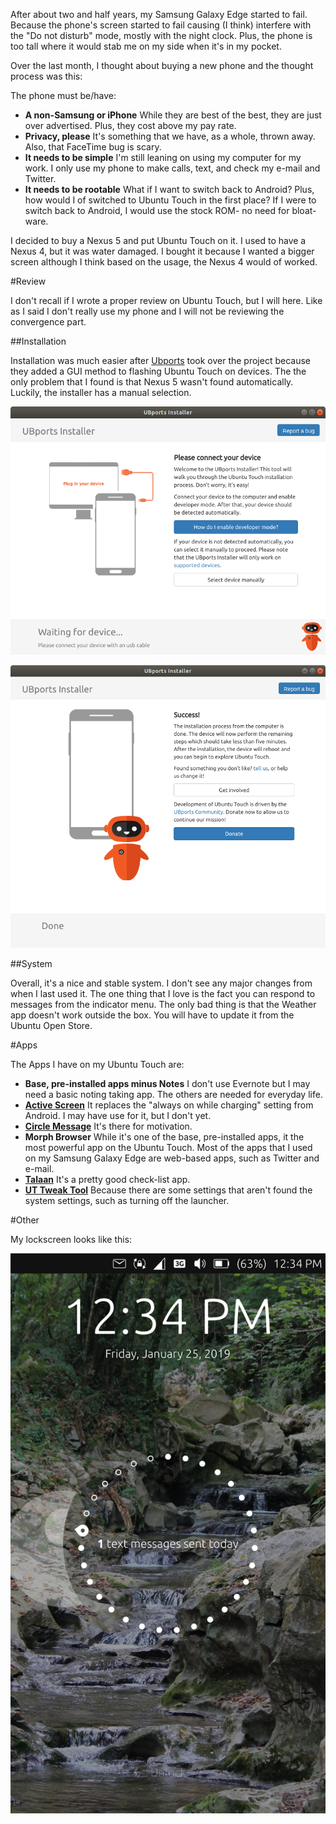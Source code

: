 <!--
.. title: Back to Ubuntu Touch!
.. slug: back-to-ubuntu-touch
.. date: 2019-01-26 13:33:55 UTC-05:00
.. tags: Ubuntu Touch, Ubuntu, Review
.. category:
.. link: 
.. description: 
.. type: text
-->
After about two and half years, my Samsung Galaxy Edge started to fail. Because the phone's screen started to fail causing (I think) interfere with the "Do not disturb" mode, mostly with the night clock. Plus, the phone is too tall where it would stab me on my side when it's in my pocket.

Over the last month, I thought about buying a new phone and the thought process was this:

The phone must be/have:

- **A non-Samsung or iPhone** While they are best of the best, they are just over advertised. Plus, they cost above my pay rate.
- **Privacy, please** It's something that we have, as a whole, thrown away. Also, that FaceTime bug is scary.
- **It needs to be simple** I'm still leaning on using my computer for my work. I only use my phone to make calls, text, and check my e-mail and Twitter.
- **It needs to be rootable** What if I want to switch back to Android? Plus, how would I of switched to Ubuntu Touch in the first place? If I were to switch back to Android, I would use the stock ROM- no need for bloat-ware.

I decided to buy a Nexus 5 and put Ubuntu Touch on it. I used to have a Nexus 4, but it was water damaged. I bought it because I wanted a bigger screen although I think based on the usage, the Nexus 4 would of worked.

#Review

I don't recall if I wrote a proper review on Ubuntu Touch, but I will here. Like as I said I don't really use my phone and I will not be reviewing the convergence part.

##Installation

Installation was much easier after [Ubports](https://ubports.com/) took over the project because they added a GUI method to flashing Ubuntu Touch on devices. The the only problem that I found is that Nexus 5 wasn't found automatically. Luckily, the installer has a manual selection.

![](/images/SwitchingUbuntuTouch/UbportsMainScreen.png)

![](/images/SwitchingUbuntuTouch/UbportsSuccessScreen.png)

##System

Overall, it's a nice and stable system. I don't see any major changes from when I last used it. The one thing that I love is the fact you can respond to messages from the indicator menu. The only bad thing is that the Weather app doesn't work outside the box. You will have to update it from the Ubuntu Open Store.

#Apps

The Apps I have on my Ubuntu Touch are:

- **Base, pre-installed apps minus Notes** I don't use Evernote but I may need a basic noting taking app. The others are needed for everyday life.
- **[Active Screen](https://open-store.io/app/activescreen.mivoligo)** It replaces the "always on while charging" setting from Android. I may have use for it, but I don't yet.
- **[Circle Message](https://open-store.io/app/circle-message.mivoligo)** It's there for motivation.
- **Morph Browser** While it's one of the base, pre-installed apps, it the most powerful app on the Ubuntu Touch. Most of the apps that I used on my Samsung Galaxy Edge are web-based apps, such as Twitter and e-mail.
- **[Talaan](https://open-store.io/app/talaan.kugiigi)** It's a pretty good check-list app.
- **[UT Tweak Tool](https://open-store.io/app/ut-tweak-tool.sverzegnassi)** Because there are some settings that aren't found the system settings, such as turning off the launcher.

#Other

My lockscreen looks like this:

![](/images/SwitchingUbuntuTouch/HomeScreen.png)